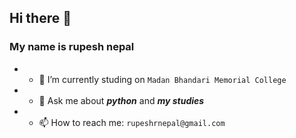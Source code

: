 ## Hi there 👋

### My name is rupesh nepal 

<!--
**rex9840/rex9840** is a ✨ _special_ ✨ repository because its `README.md` (this file) appears on your GitHub profile.

Here are some ideas to get you started:


- 🌱 I’m currently learning ...
- 👯 I’m looking to collaborate on ...
- 🤔 I’m looking for help with ...


- 😄 Pronouns: ...
- ⚡ Fun fact: ...
-->
- - 🔭 I’m currently studing on  ``Madan Bhandari Memorial College`` 
- - 💬 Ask me about _**python**_ and _**my studies**_
- - 📫 How to reach me: ``rupeshrnepal@gmail.com``  

